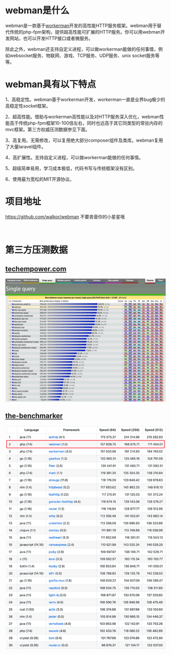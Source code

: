 # webman是什么

webman是一款基于[workerman](https://www.workerman.net)开发的高性能HTTP服务框架。webman用于替代传统的php-fpm架构，提供超高性能可扩展的HTTP服务。你可以用webman开发网站，也可以开发HTTP接口或者微服务。

除此之外，webman还支持自定义进程，可以做workerman能做的任何事情，例如websocket服务、物联网、游戏、TCP服务、UDP服务、unix socket服务等等。

# webman具有以下特点

1、高稳定性。webman基于workerman开发，workerman一直是业界bug极少的高稳定性socket框架。

2、超高性能。借助与workerman高性能以及对HTTP服务深入优化，webman性能高于传统php-fpm框架10-100倍左右，同时也远高于其它同类型的常驻内存的mvc框架。第三方权威压测数据参见下面。

3、高复用。无需修改，可以复用绝大部分composer组件及类库。webman复用了大量laravel组件。

4、高扩展性。支持自定义进程，可以做workerman能做的任何事情。

5、超级简单易用，学习成本极低，代码书写与传统框架没有区别。

6、使用最为宽松的MIT开源协议。

# 项目地址
https://github.com/walkor/webman 不要吝啬你的小星星哦
<br>
<br>
<br>
# 第三方压测数据
## [techempower.com](https://www.techempower.com/benchmarks/#section=data-r20&hw=ph&test=db&l=zik073-sf)
![](img/benchmark1.png)

## [the-benchmarker](https://github.com/the-benchmarker/web-frameworks)
![](img/benchmark2.png)

